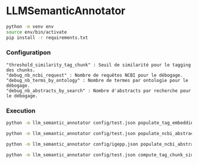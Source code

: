 # LLMSemanticAnnotator

```bash
python -m venv env
source env/bin/activate
pip install -r requirements.txt
```

### Configuratipon

    "threshold_similarity_tag_chunk" : Seuil de similarité pour le tagging des chunks.
    "debug_nb_ncbi_request" : Nombre de requêtes NCBI pour le débogage.
    "debug_nb_terms_by_ontology" : Nombre de termes par ontologie pour le débogage.
    "debug_nb_abstracts_by_search" : Nombre d'abstracts par recherche pour le débogage.


### Execution

```bash
python -m llm_semantic_annotator config/test.json populate_tag_embeddings
```

```bash
python -m llm_semantic_annotator config/test.json populate_ncbi_abstract_embeddings --selected_term "abiotic+AND+metabolomics+AND+plant+AND+stress+AND+brassicaceae"
```
```bash
python -m llm_semantic_annotator config/igepp.json populate_ncbi_abstract_embeddings --selected_term "mass+AND+spectrometry+AND+glucosinolate"
```

```bash
python -m llm_semantic_annotator config/test.json compute_tag_chunk_similarities
```




